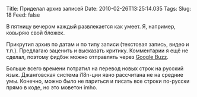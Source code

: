 Title: Приделал архив записей
Date: 2010-02-26T13:25:14.035
Tags: 
Slug: 18
Feed: false

<p>В пятницу вечером каждый развлекается как умеет. Я, например, ковыряю свой бложек.</p>
<p>Прикрутил архив по датам и по типу записи (текстовая запись, видео и т.п.). Предлагаю заценить и высказать критику. Комментарии я ещё не сделал, поэтому фидбэк можно отправлять через <a href="http://www.google.com/profiles/andrey.fedoseev#buzz">Google Buzz</a>.</p>
<p>Больше всего времени потратил на перевод новых строк на русский язык. Джанговская система i18n-ции явно рассчитана не на средние умы. Конечно, можно было не париться и писать все строки по-русски прямо в коде, но это моветон imho.</p>
